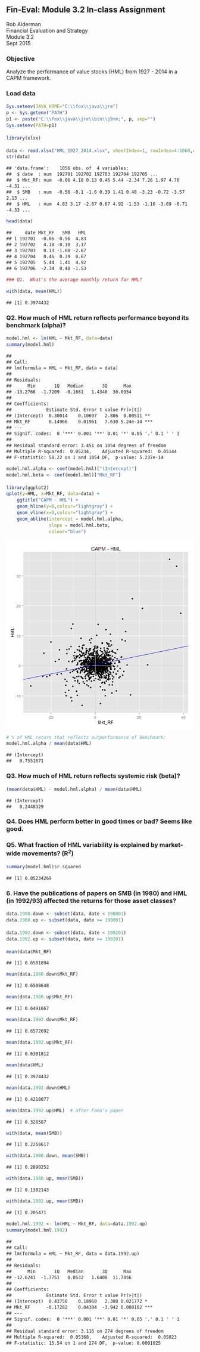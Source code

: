 
## Fin-Eval: Module 3.2 In-class Assignment

Rob Alderman  
Financial Evaluation and Strategy  
Module 3.2  
Sept 2015  

### Objective

Analyze the performance of value stocks (HML) from 1927 - 2014 in a CAPM framework. 


### Load data


```r
Sys.setenv(JAVA_HOME="C:\\fox\\java\\jre")
p <- Sys.getenv("PATH")
p1 <- paste("C:\\fox\\java\\jre\\bin\\j9vm;", p, sep="")
Sys.setenv(PATH=p1)

library(xlsx)

data <- read.xlsx("HML_1927_2014.xlsx", sheetIndex=1, rowIndex=4:1060,colIndex=1:4)
str(data)
```

```
## 'data.frame':	1056 obs. of  4 variables:
##  $ date  : num  192701 192702 192703 192704 192705 ...
##  $ Mkt_RF: num  -0.06 4.18 0.13 0.46 5.44 -2.34 7.26 1.97 4.76 -4.31 ...
##  $ SMB   : num  -0.56 -0.1 -1.6 0.39 1.41 0.48 -3.23 -0.72 -3.57 2.13 ...
##  $ HML   : num  4.83 3.17 -2.67 0.67 4.92 -1.53 -1.16 -3.69 -0.71 -4.33 ...
```

```r
head(data)
```

```
##     date Mkt_RF   SMB   HML
## 1 192701  -0.06 -0.56  4.83
## 2 192702   4.18 -0.10  3.17
## 3 192703   0.13 -1.60 -2.67
## 4 192704   0.46  0.39  0.67
## 5 192705   5.44  1.41  4.92
## 6 192706  -2.34  0.48 -1.53
```

```r
### Q1.  What's the average monthly return for HML?
```

```r
with(data, mean(HML))
```

```
## [1] 0.3974432
```


### Q2.  How much of HML return reflects performance beyond its benchmark (alpha)?


```r
model.hml <- lm(HML ~ Mkt_RF, data=data)
summary(model.hml)
```

```
## 
## Call:
## lm(formula = HML ~ Mkt_RF, data = data)
## 
## Residuals:
##      Min       1Q   Median       3Q      Max 
## -13.2768  -1.7209  -0.1681   1.4340  30.0954 
## 
## Coefficients:
##             Estimate Std. Error t value Pr(>|t|)    
## (Intercept)  0.30014    0.10697   2.806  0.00511 ** 
## Mkt_RF       0.14966    0.01961   7.630 5.24e-14 ***
## ---
## Signif. codes:  0 '***' 0.001 '**' 0.01 '*' 0.05 '.' 0.1 ' ' 1
## 
## Residual standard error: 3.451 on 1054 degrees of freedom
## Multiple R-squared:  0.05234,	Adjusted R-squared:  0.05144 
## F-statistic: 58.22 on 1 and 1054 DF,  p-value: 5.237e-14
```

```r
model.hml.alpha <- coef(model.hml)["(Intercept)"]
model.hml.beta <- coef(model.hml)["Mkt_RF"]

library(ggplot2)
qplot(y=HML, x=Mkt_RF, data=data) +
    ggtitle("CAPM - HML") + 
    geom_hline(y=0,colour="lightgray") +
    geom_vline(x=0,colour="lightgray") +
    geom_abline(intercept = model.hml.alpha, 
                slope = model.hml.beta, 
                colour="blue")
```

![plot of chunk unnamed-chunk-3](figure/unnamed-chunk-3-1.png) 

```r
# % of HML return that reflects outperformance of benchmark:
model.hml.alpha / mean(data$HML)
```

```
## (Intercept) 
##   0.7551671
```

### Q3.  How much of HML return reflects systemic risk (beta)?


```r
(mean(data$HML) - model.hml.alpha) / mean(data$HML)
```

```
## (Intercept) 
##   0.2448329
```


### Q4.  Does HML perform better in good times or bad?  Seems like good.



### Q5. What fraction of HML variability is explained by market-wide movements? (R<sup>2</sup>)


```r
summary(model.hml)$r.squared
```

```
## [1] 0.05234269
```



### 6. Have the publications of papers on SMB (in 1980) and HML (in 1992/93) affected the returns for those asset classes?


```r
data.1980.down <- subset(data, date < 198001)
data.1980.up <- subset(data, date >= 198001)

data.1992.down <- subset(data, date < 199201)
data.1992.up <- subset(data, date >= 199201)

mean(data$Mkt_RF)
```

```
## [1] 0.6501894
```

```r
mean(data.1980.down$Mkt_RF)
```

```
## [1] 0.6508648
```

```r
mean(data.1980.up$Mkt_RF)
```

```
## [1] 0.6491667
```

```r
mean(data.1992.down$Mkt_RF)
```

```
## [1] 0.6572692
```

```r
mean(data.1992.up$Mkt_RF)
```

```
## [1] 0.6301812
```

```r
mean(data$HML)
```

```
## [1] 0.3974432
```

```r
mean(data.1992.down$HML)
```

```
## [1] 0.4218077
```

```r
mean(data.1992.up$HML)  # after Fama's paper
```

```
## [1] 0.328587
```

```r
with(data, mean(SMB))
```

```
## [1] 0.2258617
```

```r
with(data.1980.down, mean(SMB))
```

```
## [1] 0.2890252
```

```r
with(data.1980.up, mean(SMB))
```

```
## [1] 0.1302143
```

```r
with(data.1992.up, mean(SMB))
```

```
## [1] 0.205471
```

```r
model.hml.1992 <- lm(HML ~ Mkt_RF, data=data.1992.up)
summary(model.hml.1992)
```

```
## 
## Call:
## lm(formula = HML ~ Mkt_RF, data = data.1992.up)
## 
## Residuals:
##      Min       1Q   Median       3Q      Max 
## -12.6241  -1.7751   0.0532   1.6408  11.7056 
## 
## Coefficients:
##             Estimate Std. Error t value Pr(>|t|)    
## (Intercept)  0.43750    0.18960   2.308 0.021772 *  
## Mkt_RF      -0.17282    0.04384  -3.942 0.000102 ***
## ---
## Signif. codes:  0 '***' 0.001 '**' 0.01 '*' 0.05 '.' 0.1 ' ' 1
## 
## Residual standard error: 3.116 on 274 degrees of freedom
## Multiple R-squared:  0.05368,	Adjusted R-squared:  0.05023 
## F-statistic: 15.54 on 1 and 274 DF,  p-value: 0.0001025
```

